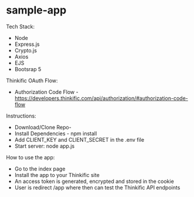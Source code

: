 # sample-app

Tech Stack:
- Node
- Express.js
- Crypto.js
- Axios
- EJS
- Bootsrap 5


Thinkific OAuth Flow: 
- Authorization Code Flow - https://developers.thinkific.com/api/authorization/#authorization-code-flow


Instructions:
- Download/Clone Repo- 
- Install Dependencies - npm install
- Add CLIENT_KEY and CLIENT_SECRET in the .env file
- Start server: node app.js


How to use the app:
- Go to the index page
- Install the app to your Thinkific site
- An access token is generated, encrypted and stored in the cookie
- User is redirect /app where then can test the Thinkific API endpoints
